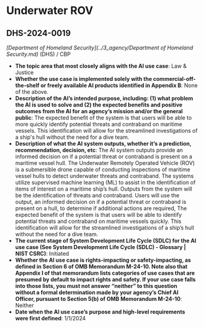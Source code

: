 # Underwater ROV
## DHS-2024-0019
_[Department of Homeland Security](../3_agency/Department of Homeland Security.md)_ (DHS) / CBP


+ **The topic area that most closely aligns with the AI use case**: Law & Justice
+ **Whether the use case is implemented solely with the commercial-off-the-shelf or freely available AI products identified in Appendix B**: None of the above.
+ **Description of the AI’s intended purpose, including: (1) what problem the AI is used to solve and (2) the expected benefits and positive outcomes from the AI for an agency’s mission and/or the general public**: The expected benefit of the system is that users will be able to more quickly identify potential threats and contraband on maritime vessels. This identification will allow for the streamlined investigations of a ship's hull without the need for a dive team.
+ **Description of what the AI system outputs, whether it’s a prediction, recommendation, decision, etc**: The AI system outputs provide an informed decision on if a potential threat or contraband is present on a maritime vessel hull.
The Underwater Remotely Operated Vehicle (ROV) is a submersible drone capable of conducting inspections of maritime vessel hulls to detect underwater threats and contraband. The systems utilize supervised machine learning (ML) to assist in the identification of items of interest on a maritime ship’s hull. Outputs from the system will be the identification of threats and contraband. Users will use the output, an informed decision on if a potential threat or contraband is present on a hull, to determine if additional actions are required, The expected benefit of the system is that users will be able to identify potential threats and contraband on maritime vessels quickly. This identification will allow for the streamlined investigations of a ship’s hull without the need for a dive team. 
+ **The current stage of System Development Life Cycle (SDLC) for the AI use case (See System Development Life Cycle (SDLC) - Glossary | NIST CSRC)**: Initiated
+ **Whether the AI use case is rights-impacting or safety-impacting, as defined in Section 6 of OMB Memorandum M-24-10. Note also that Appendix I of that memorandum lists categories of use cases that are presumed by default to impact rights and safety. If your use case falls into those lists, you must not answer “neither” to this question without a formal determination made by your agency’s Chief AI Officer, pursuant to Section 5(b) of OMB Memorandum M-24-10**: Neither
+ **Date when the AI use case’s purpose and high-level requirements were first defined**: 1/1/2024